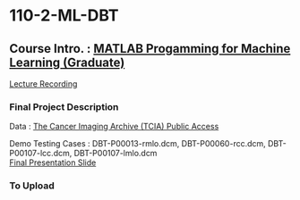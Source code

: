 # 110-2-ML-DBT
## Course Intro. : [MATLAB Progamming for Machine Learning (Graduate)](http://cflu.lab.nycu.edu.tw/CFLu_course_matlabml.html "link")
[Lecture Recording](https://www.youtube.com/playlist?list=PLx_IWc-RN82vEdU0maTcHBkMG5u7qeVtt "link")

### Final Project Description
Data : [The Cancer Imaging Archive (TCIA) Public Access](https://wiki.cancerimagingarchive.net/pages/viewpage.action?pageId=64685580 "link")

Demo Testing Cases : DBT-P00013-rmlo.dcm, DBT-P00060-rcc.dcm, DBT-P00107-lcc.dcm, DBT-P00107-lmlo.dcm  
[Final Presentation Slide](https://docs.google.com/presentation/d/11geo3Zq3TRSSoMgo6QQnPmI8_3D3ynWj/edit?usp=sharing&ouid=115227097513599981066&rtpof=true&sd=true "link")

### To Upload
